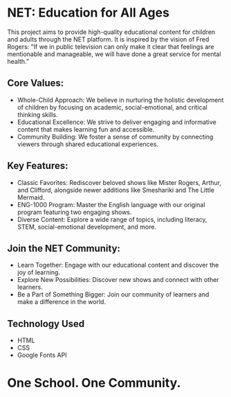 # NET: Education for All Ages
This project aims to provide high-quality educational content for children and adults through the NET platform. It is inspired by the vision of Fred Rogers: "If we in public television can only make it clear that feelings are mentionable and manageable, we will have done a great service for mental health."

## Core Values:
* Whole-Child Approach: We believe in nurturing the holistic development of children by focusing on academic, social-emotional, and critical thinking skills.
* Educational Excellence: We strive to deliver engaging and informative content that makes learning fun and accessible.
* Community Building: We foster a sense of community by connecting viewers through shared educational experiences.

## Key Features:
* Classic Favorites: Rediscover beloved shows like Mister Rogers, Arthur, and Clifford, alongside newer additions like Smeshariki and The Little Mermaid.
* ENG-1000 Program: Master the English language with our original program featuring two engaging shows.
* Diverse Content: Explore a wide range of topics, including literacy, STEM, social-emotional development, and more.

## Join the NET Community:
* Learn Together: Engage with our educational content and discover the joy of learning.
* Explore New Possibilities: Discover new shows and connect with other learners.
* Be a Part of Something Bigger: Join our community of learners and make a difference in the world.

## Technology Used
* HTML
* CSS
* Google Fonts API

# One School. One Community.
